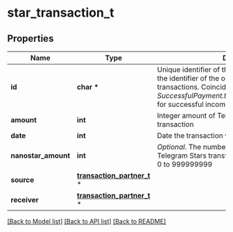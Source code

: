 # star_transaction_t

## Properties
Name | Type | Description | Notes
------------ | ------------- | ------------- | -------------
**id** | **char \*** | Unique identifier of the transaction. Coincides with the identifier of the original transaction for refund transactions. Coincides with *SuccessfulPayment.telegram\\_payment\\_charge\\_id* for successful incoming payments from users. | 
**amount** | **int** | Integer amount of Telegram Stars transferred by the transaction | 
**date** | **int** | Date the transaction was created in Unix time | 
**nanostar_amount** | **int** | *Optional*. The number of 1/1000000000 shares of Telegram Stars transferred by the transaction; from 0 to 999999999 | [optional] 
**source** | [**transaction_partner_t**](transaction_partner.md) \* |  | [optional] 
**receiver** | [**transaction_partner_t**](transaction_partner.md) \* |  | [optional] 

[[Back to Model list]](../README.md#documentation-for-models) [[Back to API list]](../README.md#documentation-for-api-endpoints) [[Back to README]](../README.md)


